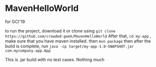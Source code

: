 # MavenHelloWorld
for GCI'19

to run the project, download it or clone using
`git clone https://github.com/crowded-geek/MavenHelloWorld`
After that, 
`cd my-app` , make sure that you have maven installed.
then `mvn package`
then after the build is complete, run  `java -cp target/my-app-1.0-SNAPSHOT.jar com.mycompany.app.App`

This is .jar build with no test cases.
Nothing much

